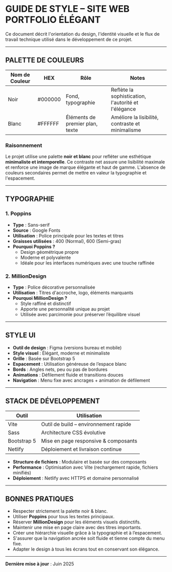 # GUIDE DE STYLE – SITE WEB PORTFOLIO ÉLÉGANT

Ce document décrit l'orientation du design, l'identité visuelle et le flux de travail technique utilisé dans le développement de ce projet.

---

## PALETTE DE COULEURS

| Nom de Couleur | HEX      | Rôle                            | Notes                                                 |
|----------------|----------|----------------------------------|-------------------------------------------------------|
| Noir           | #000000  | Fond, typographie               | Reflète la sophistication, l'autorité et l'élégance   |
| Blanc          | #FFFFFF  | Éléments de premier plan, texte | Améliore la lisibilité, contraste et minimalisme      |

### Raisonnement

Le projet utilise une palette **noir et blanc** pour refléter une esthétique **minimaliste et intemporelle**. Ce contraste net assure une lisibilité maximale et renforce une image de marque élégante et haut de gamme. L'absence de couleurs secondaires permet de mettre en valeur la typographie et l'espacement.

---

## TYPOGRAPHIE

### 1. Poppins

- **Type** : Sans-serif  
- **Source** : Google Fonts  
- **Utilisation** : Police principale pour les textes et titres  
- **Graisses utilisées** : 400 (Normal), 600 (Semi-gras)  
- **Pourquoi Poppins ?**  
  - Design géométrique propre  
  - Moderne et polyvalente  
  - Idéale pour les interfaces numériques avec une touche raffinée  

### 2. MillionDesign

- **Type** : Police décorative personnalisée  
- **Utilisation** : Titres d'accroche, logo, éléments marquants  
- **Pourquoi MillionDesign ?**  
  - Style raffiné et distinctif  
  - Apporte une personnalité unique au projet  
  - Utilisée avec parcimonie pour préserver l’équilibre visuel  

---

## STYLE UI

- **Outil de design** : Figma (versions bureau et mobile)  
- **Style visuel** : Élégant, moderne et minimaliste  
- **Grille** : Basée sur Bootstrap 5  
- **Espacement** : Utilisation généreuse de l’espace blanc  
- **Bords** : Angles nets, peu ou pas de bordures  
- **Animations** : Défilement fluide et transitions douces  
- **Navigation** : Menu fixe avec ancrages + animation de défilement  

---

## STACK DE DÉVELOPPEMENT

| Outil        | Utilisation                                |
|--------------|---------------------------------------------|
| Vite         | Outil de build – environnement rapide       |
| Sass         | Architecture CSS évolutive                  |
| Bootstrap 5  | Mise en page responsive & composants        |
| Netlify      | Déploiement et livraison continue           |

- **Structure de fichiers** : Modulaire et basée sur des composants  
- **Performance** : Optimisation avec Vite (rechargement rapide, fichiers minifiés)  
- **Déploiement** : Netlify avec HTTPS et domaine personnalisé  

---

## BONNES PRATIQUES

- Respecter strictement la palette noir & blanc.  
- Utiliser **Poppins** pour tous les textes principaux.  
- Réserver **MillionDesign** pour les éléments visuels distinctifs.  
- Maintenir une mise en page claire avec des titres importants.  
- Créer une hiérarchie visuelle grâce à la typographie et à l’espacement.  
- S'assurer que la navigation ancrée soit fluide et tienne compte du menu fixe.  
- Adapter le design à tous les écrans tout en conservant son élégance.  

---

**Dernière mise à jour** : Juin 2025
